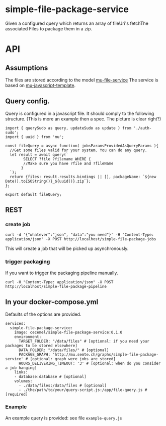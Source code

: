 # simple-file-package-service
Given a configured query which returns an array of fileUri's fetchThe associated Files to package them in a zip.
# API
## Assumptions
The files are stored according to the model [mu-file-service](https://github.com/mu-semtech/file-service)
The service is based on [mu-javascript-template](https://github.com/mu-semtech/mu-javascript-template).

## Query config.
Query is configured in a javascript file. It should comply to the following structure.
(This is more an example then a spec. The picture is clear right?)
```
import { querySudo as query, updateSudo as update } from './auth-sudo';
import { uuid } from 'mu';

const fileQuery = async function( jobsParamsProvidedAsQueryParams ){
  //Get some files valid for your system. You can do any query.
  let result = await query(`
        SELECT ?file ?filename WHERE {
        //Make sure you have ?file and ?fileName
       }
  `);
  return {files: result.results.bindings || [], packageName: `${new Date().toISOString()}_${uuid()}.zip`};
};

export default fileQuery;
```
## REST
### create job
```
curl -d '{"whatever":"json", "data":"you need"}' -H "Content-Type: application/json" -X POST http://localhost/simple-file-package-jobs
```
This will create a job that will be picked up asynchronously.

### trigger packaging
If you want to trigger the packaging pipeline manually.
```
curl -H "Content-Type: application/json" -X POST http://localhost/simple-file-package-pipeline
```

## In your docker-compose.yml
Defaults of the options are provided.
```
services:
  simple-file-package-service:
    image: cecemel/simple-file-package-service:0.1.0
    environment:
      TARGET_FOLDER: "/data/files" # [optional: if you need your packages to be stored elsewhere]
      DATA_FOLDER: "/data/files/" # [optional]
      PACKAGE_GRAPH: 'http://mu.semte.ch/graphs/simple-file-package-service' # [optional: graph were jobs are stored]
      HOURS_DELIVERING_TIMEOUT: '3' # [optional: when do you consider a job hanging]
    links:
    - database:database # [optional]
    volumes:
      - ./data/files:/data/files # [optional]
      - ./the/path/to/your/query-script.js:/app/file-query.js # [required]
```
### Example
An example query is provided: see file ```example-query.js ```
